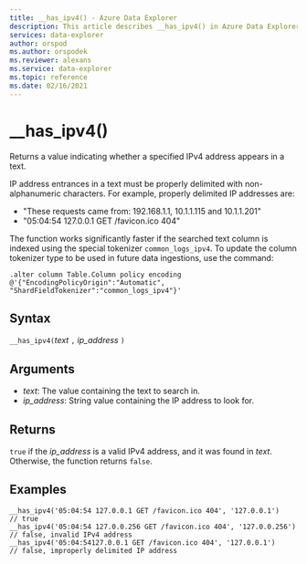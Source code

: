```yaml
---
title: __has_ipv4() - Azure Data Explorer
description: This article describes __has_ipv4() in Azure Data Explorer.
services: data-explorer
author: orspod
ms.author: orspodek
ms.reviewer: alexans
ms.service: data-explorer
ms.topic: reference
ms.date: 02/16/2021
---
```

# __has_ipv4()

Returns a value indicating whether a specified IPv4 address appears in a text.

IP address entrances in a text must be properly delimited with non-alphanumeric characters. For example, properly delimited IP addresses are:

 * "These requests came from: 192.168.1.1, 10.1.1.115 and 10.1.1.201"
 * "05:04:54 127.0.0.1 GET /favicon.ico 404"

The function works significantly faster if the searched text column is indexed using the special tokenizer `common_logs_ipv4`. To update the column tokenizer type to be used in future data ingestions, use the command:

```kusto
.alter column Table.Column policy encoding @'{"EncodingPolicyOrigin":"Automatic", "ShardFieldTokenizer":"common_logs_ipv4"}'
```

## Syntax

`__has_ipv4(`*text* `,` *ip_address* `)`

## Arguments

* *text*: The value containing the text to search in.
* *ip_address*: String value containing the IP address to look for.

## Returns

`true`  if the *ip_address* is a valid IPv4 address, and it was found in *text*. Otherwise, the function returns `false`.

## Examples

```kusto
__has_ipv4('05:04:54 127.0.0.1 GET /favicon.ico 404', '127.0.0.1')          // true
__has_ipv4('05:04:54 127.0.0.256 GET /favicon.ico 404', '127.0.0.256')      // false, invalid IPv4 address
__has_ipv4('05:04:54127.0.0.1 GET /favicon.ico 404', '127.0.0.1')           // false, improperly delimited IP address
```
